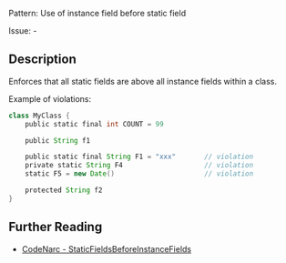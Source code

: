 Pattern: Use of instance field before static field

Issue: -

## Description

Enforces that all static fields are above all instance fields within a class.

Example of violations:

``` groovy
class MyClass {
    public static final int COUNT = 99

    public String f1

    public static final String F1 = "xxx"       // violation
    private static String F4                    // violation
    static F5 = new Date()                      // violation

    protected String f2
}
```

## Further Reading

* [CodeNarc - StaticFieldsBeforeInstanceFields](https://codenarc.github.io/CodeNarc/codenarc-rules-convention.html#staticfieldsbeforeinstancefields-rule)